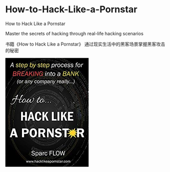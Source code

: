 # How-to-Hack-Like-a-Pornstar
How to Hack Like a Pornstar

Master the secrets of hacking through real-life hacking scenarios

书籍《How to Hack Like a Pornstar》 通过现实生活中的黑客场景掌握黑客攻击的秘密

![](51k.jpg)